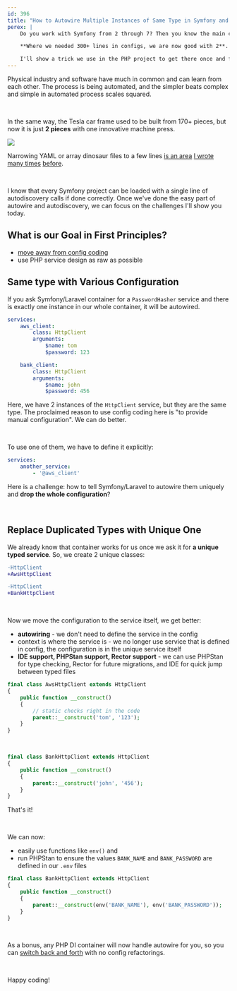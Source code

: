 ```yaml
---
id: 396
title: "How to Autowire Multiple Instances of Same Type in Symfony and Laravel"
perex: |
    Do you work with Symfony from 2 through 7? Then you know the main challenge in the upgrade path is to trim your YAML configs to a minimum.

    **Where we needed 300+ lines in configs, we are now good with 2**. How to get there fast and reliable?

    I'll show a trick we use in the PHP project to get there once and for all.
---
```


Physical industry and software have much in common and can learn from each other. The process is being automated, and the simpler beats complex and simple in automated process scales squared.

<br>

In the same way, the Tesla car frame used to be built from 170+ pieces,
but now it is just **2 pieces** with one innovative machine press.


<img src="https://github.com/TomasVotruba/tomasvotruba.com/assets/924196/14e46986-656c-4891-8c90-1d5df0a68144" class="img-thumbnail mt-3 mb-3">

<br>

Narrowing YAML or array dinosaur files to a few lines [is an area](/blog/run-config-transformer-in-ci-everyday-to-keep-yaml-away) [I wrote](/blog/2020/07/27/how-to-switch-from-yaml-xml-configs-to-php-today-with-migrify) [many times](/blog/2020/07/16/10-cool-features-you-get-after-switching-from-yaml-to-php-configs) [before](/blog/2019/07/22/how-to-convert-listeners-to-subscribers-and-reduce-your-configs).

<br>

I know that every Symfony project can be loaded with a single line of autodiscovery calls if done correctly. Once we've done the easy part of autowire and autodiscovery, we can focus on the challenges I'll show you today.

## What is our Goal in First Principles?

* [move away from config coding](/blog/2019/02/14/why-config-coding-sucks)
* use PHP service design as raw as possible

## Same type with Various Configuration

If you ask Symfony/Laravel container for a `PasswordHasher` service and there is exactly one instance in our whole container, it will be autowired.

```yaml
services:
    aws_client:
        class: HttpClient
        arguments:
            $name: tom
            $password: 123

    bank_client:
        class: HttpClient
        arguments:
            $name: john
            $password: 456
```

Here, we have 2 instances of the `HttpClient` service, but they are the same type.
The proclaimed reason to use config coding here is "to provide manual configuration". We can do better.

<br>

To use one of them, we have to define it explicitly:

```yaml
services:
    another_service:
        - '@aws_client'
```

Here is a challenge: how to tell Symfony/Laravel to autowire them uniquely and **drop the whole configuration**?

<br>

## Replace Duplicated Types with Unique One

We already know that container works for us once we ask it for **a unique typed service**. So, we create 2 unique classes:

```diff
-HttpClient
+AwsHttpClient

-HttpClient
+BankHttpClient
```

<br>

Now we move the configuration to the service itself, we get better:

* **autowiring** - we don't need to define the service in the config
* context is where the service is - we no longer use service that is defined in config, the configuration is in the unique service itself
* **IDE support, PHPStan support, Rector support** - we can use PHPStan for type checking, Rector for future migrations, and IDE for quick jump between typed files

```php
final class AwsHttpClient extends HttpClient
{
    public function __construct()
    {
        // static checks right in the code
        parent::__construct('tom', '123');
    }
}
```

<br>

```php
final class BankHttpClient extends HttpClient
{
    public function __construct()
    {
        parent::__construct('john', '456');
    }
}
```

That's it!

<br>

We can now:

* easily use functions like `env()` and
* run PHPStan to ensure the values `BANK_NAME` and `BANK_PASSWORD` are defined in our `.env` files

```php
final class BankHttpClient extends HttpClient
{
    public function __construct()
    {
        parent::__construct(env('BANK_NAME'), env('BANK_PASSWORD'));
    }
}
```

<br>

As a bonus, any PHP DI container will now handle autowire for you, so you can [switch back and forth](/blog/from-symfony-to-laravel-5-steps-to-prepare-your-symfony-project-for-migration) with no config refactorings.

<br>

Happy coding!
